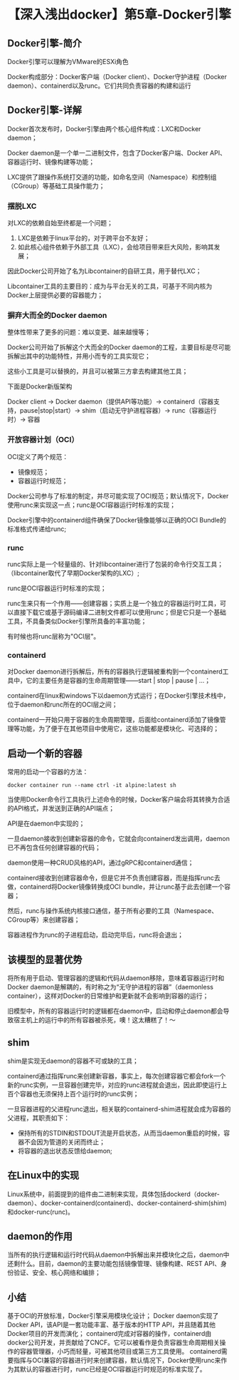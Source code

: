 # 【深入浅出docker】第5章-Docker引擎

## Docker引擎-简介

Docker引擎可以理解为VMware的ESXi角色

Docker构成部分：Docker客户端（Docker client）、Docker守护进程（Docker daemon）、containerd以及runc。它们共同负责容器的构建和运行

## Docker引擎-详解

Docker首次发布时，Docker引擎由两个核心组件构成：LXC和Docker daemon；

Docker daemon是一个单一二进制文件，包含了Docker客户端、Docker API、容器运行时、镜像构建等功能；

LXC提供了跟操作系统打交道的功能，如命名空间（Namespace）和控制组（CGroup）等基础工具操作能力；

### 摆脱LXC

对LXC的依赖自始至终都是一个问题；

1. LXC是依赖于linux平台的，对于跨平台不友好；
2. 如此核心组件依赖于外部工具（LXC），会给项目带来巨大风险，影响其发展；

因此Docker公司开始了名为Libcontainer的自研工具，用于替代LXC；

Libcontainer工具的主要目的：成为与平台无关的工具，可基于不同内核为Docker上层提供必要的容器能力；

### 摒弃大而全的Docker daemon

整体性带来了更多的问题：难以变更、越来越慢等；

Docker公司开始了拆解这个大而全的Docker daemon的工程，主要目标是尽可能拆解出其中的功能特性，并用小而专的工具实现它；

这些小工具是可以替换的，并且可以被第三方拿去构建其他工具；

下面是Docker新版架构

Docker client -> Docker daemon（提供API等功能）-> containerd（容器支持，pause|stop|start）-> shim（启动无守护进程容器）-> runc（容器运行时）-> 容器

### 开放容器计划（OCI）

OCI定义了两个规范：

* 镜像规范；
* 容器运行时规范；

Docker公司参与了标准的制定，并尽可能实现了OCI规范；默认情况下，Docker使用runc来实现这一点；runc是OCI容器运行时标准的实现；

Docker引擎中的containerd组件确保了Docker镜像能够以正确的OCI Bundle的标准格式传递给runc;

### runc

runc实际上是一个轻量级的、针对libcontainer进行了包装的命令行交互工具；（libcontainer取代了早期Docker架构的LXC）;

runc是OCI容器运行时标准的实现；

runc生来只有一个作用——创建容器；实质上是一个独立的容器运行时工具，可以直接下载它或基于源码编译二进制文件都可以使用runc；但是它只是一个基础工具，不具备类似Docker引擎所具备的丰富功能；

有时候也将runc层称为"OCI层"。

### containerd

对Docker daemon进行拆解后，所有的容器执行逻辑被重构到一个containerd工具中，它的主要任务是容器的生命周期管理——start | stop | pause | ...；

containerd在linux和windows下以daemon方式运行；在Docker引擎技术栈中，位于daemon和runc所在的OCI层之间；

containerd一开始只用于容器的生命周期管理，后面给containerd添加了镜像管理等功能，为了便于在其他项目中使用它，这些功能都是模块化、可选择的；

## 启动一个新的容器

常用的启动一个容器的方法：

```shell
docker container run --name ctrl -it alpine:latest sh
```

当使用Docker命令行工具执行上述命令的时候，Docker客户端会将其转换为合适的API格式，并发送到正确的API端点；

API是在daemon中实现的；

一旦daemon接收到创建新容器的命令，它就会向containerd发出调用，daemon已不再包含任何创建容器的代码；

daemon使用一种CRUD风格的API，通过gRPC和containerd通信；

containerd接收到创建容器命令，但是它并不负责创建容器，而是指挥runc去做，containerd将Docker镜像转换成OCI bundle，并让runc基于此去创建一个容器；

然后，runc与操作系统内核接口通信，基于所有必要的工具（Namespace、CGroup等）来创建容器；

容器进程作为runc的子进程启动，启动完毕后，runc将会退出；

## 该模型的显著优势

将所有用于启动、管理容器的逻辑和代码从daemon移除，意味着容器运行时和Docker daemon是解耦的，有时称之为“无守护进程的容器”（daemonless container），这样对Docker的日常维护和更新就不会影响到容器的运行；

旧模型中，所有的容器运行时的逻辑都在daemon中，启动和停止daemon都会导致宿主机上的运行中的所有容器被杀死，噢！这太糟糕了！～

## shim

shim是实现无daemon的容器不可或缺的工具；

containerd通过指挥runc来创建新容器，事实上，每次创建容器它都会fork一个新的runc实例，一旦容器创建完毕，对应的runc进程就会退出，因此即使运行上百个容器也无须保持上百个运行时的runc实例；

一旦容器进程的父进程runc退出，相关联的containerd-shim进程就会成为容器的父进程，其职责如下：

* 保持所有的STDIN和STDOUT流是开启状态，从而当daemon重启的时候，容器不会因为管道的关闭而终止；
* 将容器的退出状态反馈给daemon;

## 在Linux中的实现

Linux系统中，前面提到的组件由二进制来实现，具体包括dockerd（docker-daemon）、docker-containerd(containerd)、docker-containerd-shim(shim)和docker-runc(runc)。

## daemon的作用

当所有的执行逻辑和运行时代码从daemon中拆解出来并模块化之后，daemon中还剩什么。目前，daemon的主要功能包括镜像管理、镜像构建、REST API、身份验证、安全、核心网络和编排；

## 小结

基于OCI的开放标准，Docker引擎采用模块化设计；
Docker daemon实现了Docker API，该API是一套功能丰富、基于版本的HTTP API，并且随着其他Docker项目的开发而演化；
containerd完成对容器的操作，containerd由docker公司开发，并贡献给了CNCF。它可以被看作是负责容器生命周期相关操作的容器管理器，小巧而轻量，可被其他项目或第三方工具使用。
containerd需要指挥与OCI兼容的容器进行时来创建容器，默认情况下，Docker使用runc来作为其默认的容器进行时，runc已经是OCI容器运行时规范的标准实现了。
